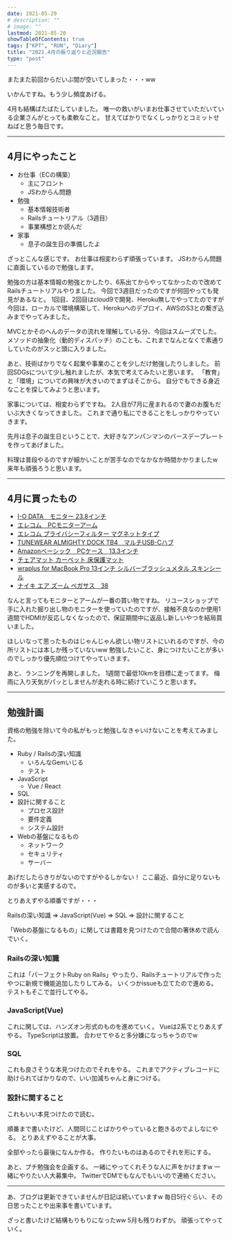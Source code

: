 ```yaml
---
date: 2021-05-20
# description: ""
# image: ""
lastmod: 2021-05-20
showTableOfContents: true
tags: ["KPT", "RUN", "Diary"]
title: "2021.4月の振り返りと近況報告"
type: "post"
---
```


またまた前回からだいぶ間が空いてしまった・・・ww

いかんですね。もう少し頻度あげる。

4月も結構ばたばたしていました。
唯一の救いがいまお仕事させていただいている企業さんがとっても柔軟なこと。
甘えてばかりでなくしっかりとコミットせねばと思う毎日です。

---

## 4月にやったこと

- お仕事（ECの構築）
  - 主にフロント
  - JSわからん問題
- 勉強
  - 基本情報技術者
  - Railsチュートリアル（3週目）
  - 事業構想とか読んだ
- 家事
  - 息子の誕生日の準備したよ

ざっとこんな感じです。
お仕事は相変わらず頑張っています。
JSわからん問題に直面しているので勉強します。

勉強の方は基本情報の勉強とかしたり、6系出てからやってなかったので改めてRailsチュートリアルやりました。
今回で3週目だったのですが何回やっても発見があるなと。
1回目、2回目はcloud9で開発、Heroku無しでやってたのですが
今回は、ローカルで環境構築して、Herokuへのデプロイ、AWSのS3との繋ぎ込みまでやってみました。

MVCとかそのへんのデータの流れを理解している分、今回はスムーズでした。
メソッドの抽象化（動的ディスパッチ）のことも、これまでなんとなくで素通りしていたのがスッと頭に入りました。

あと、技術ばかりでなく起業や事業のことを少しだけ勉強したりしました。
前回SDGsについて少し触れましたが、本気で考えてみたいと思います。
「教育」と「環境」についての興味が大きいのでまずはそこから。
自分でもできる身近なことを探してみようと思います。

家事については、相変わらずですね。
2人目が7月に産まれるので妻のお腹もだいぶ大きくなってきました。
これまで通り私にできることをしっかりやっていきます。

先月は息子の誕生日ということで、大好きなアンパンマンのバースデープレートを作ってあげました。

料理は普段やるのですが細かいことが苦手なのでなかなか時間かかりましたw
来年も頑張ろうと思います。

---

## 4月に買ったもの

- [I-O DATA　モニター 23.8インチ](https://www.amazon.co.jp/dp/B011OBZ5Y4/ref=cm_sw_em_r_mt_dp_FX7R1Q9THGAR885RVYYV)
- [エレコム　PCモニターアーム](https://www.amazon.co.jp/dp/B07QRFDBW8/ref=cm_sw_em_r_mt_dp_0DFDXNE75X4S0X10FZBQ)
- [エレコム プライバシーフィルター マグネットタイプ](https://www.amazon.co.jp/dp/B07MQMVFMG/ref=cm_sw_em_r_mt_dp_9WCNH039R8XG384K3AKX?_encoding=UTF8&psc=1)
- [TUNEWEAR ALMIGHTY DOCK TB4　マルチUSB-Cハブ](https://www.amazon.co.jp/dp/B08M645KC2/ref=cm_sw_em_r_mt_dp_KBHJGC52PCRCC54Z6VMT?_encoding=UTF8&psc=1)
- [Amazonベーシック　PCケース　13.3インチ](https://www.amazon.co.jp/dp/B00CD8AF48/ref=cm_sw_em_r_mt_dp_4QY96HHJNRCZ8FCASGJG?_encoding=UTF8&psc=1)
- [チェアマット カーペット 床保護マット](https://www.amazon.co.jp/dp/B08MVQTNXJ/ref=cm_sw_em_r_mt_dp_RKWJ416QWRFQP494SDEK?_encoding=UTF8&psc=1)
- [wraplus for MacBook Pro 13インチ シルバーブラッシュメタル スキンシール](https://www.amazon.co.jp/dp/B01MSSBKWR/ref=cm_sw_em_r_mt_dp_XH9GPFK8GBCZ8V1N6YJ7?_encoding=UTF8&psc=1)
- [ナイキ エア ズーム ペガサス　38](https://store.alpen-group.jp/f/dsg-113167-)

なんと言ってもモニターとアームが一番の買い物ですね。
リユースショップで手に入れた掘り出し物のモニターを使っていたのですが、接触不良なのか使用1週間でHDMIが反応しなくなったので、保証期間中に返品し新しいやつを結局買いました。

ほしいなって思ったものはじゃんじゃん欲しい物リストにいれるのですが、今の所リストには本しか残っていないww
勉強したいこと、身につけたいことが多いのでしっかり優先順位つけてやっていきます。

あと、ランニングを再開しました。
1週間で最低10kmを目標に走ってます。
梅雨に入り天気がパッとしませんが走れる時に続けていこうと思います。

---

## 勉強計画

資格の勉強を除いて今の私がもっと勉強しなきゃいけないことを考えてみました。

- Ruby / Railsの深い知識
  - いろんなGemいじる
  - テスト
- JavaScript
  - Vue / React
- SQL
- 設計に関すること
  - プロセス設計
  - 要件定義
  - システム設計
- Webの基盤になるもの
  - ネットワーク
  - セキュリティ
  - サーバー

あげだしたらきりがないのですがやるしかない！
ここ最近、自分に足りないものが多いと実感するので。

とりあえずやる順番ですが・・・

Railsの深い知識 => JavaScript(Vue) => SQL => 設計に関すること

「Webの基盤になるもの」に関しては書籍を見つけたので合間の箸休めで読んでいく。

### Railsの深い知識

これは「パーフェクトRuby on Rails」やったり、Railsチュートリアルで作ったやつに新規で機能追加したりしてみる。
いくつかissueも立てたので進める。
テストもそこで並行してやる。

### JavaScript(Vue)

これに関しては、ハンズオン形式のものを進めていく。
Vueは2系でとりあえずやる。
TypeScriptは放置。
合わせてやると多分嫌になっちゃうのでw

### SQL

これも良さそうな本見つけたのでそれをやる。
これまでアクティブレコードに助けられてばかりなので、いい加減ちゃんと身につける。

### 設計に関すること

これもいい本見つけたので読む。

順番まで書いたけど、人間同じことばかりやっていると飽きるのでよしなにやる。
とりあえずやることが大事。

全部やったら最後になんか作る。
作りたいものはあるのでそれを形にする。

あと、プチ勉強会を企画する。
一緒にやってくれそうな人に声をかけますw
一緒にやりたい人大募集中。
TwitterでDMでもなんでもいいので連絡ください。

---

あ、ブログは更新できていませんが日記は続いていますw
毎日5行ぐらい、その日思ったことや出来事を書いています。

ざっと書いたけど結構もりもりになったww
5月も残りわずか。
頑張ってやっていく。
